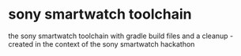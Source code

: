 sony smartwatch toolchain
=========================

the sony smartwatch toolchain with gradle build files and a cleanup - created in the context of the sony smartwatch hackathon
